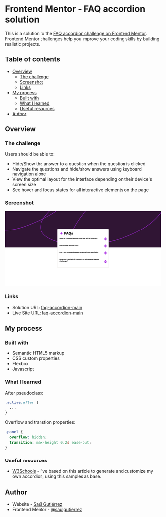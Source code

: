 # Frontend Mentor - FAQ accordion solution

This is a solution to the [FAQ accordion challenge on Frontend Mentor](https://www.frontendmentor.io/challenges/faq-accordion-wyfFdeBwBz). Frontend Mentor challenges help you improve your coding skills by building realistic projects. 

## Table of contents

- [Overview](#overview)
  - [The challenge](#the-challenge)
  - [Screenshot](#screenshot)
  - [Links](#links)
- [My process](#my-process)
  - [Built with](#built-with)
  - [What I learned](#what-i-learned)
  - [Useful resources](#useful-resources)
- [Author](#author)

## Overview

### The challenge

Users should be able to:

- Hide/Show the answer to a question when the question is clicked
- Navigate the questions and hide/show answers using keyboard navigation alone
- View the optimal layout for the interface depending on their device's screen size
- See hover and focus states for all interactive elements on the page

### Screenshot

![](./screenshot.png)

### Links

- Solution URL: [faq-accordion-main](https://github.com/saulgutierrez/faq-accordion-main)
- Live Site URL: [faq-accordion-main](https://spectacular-tartufo-2a0e7e.netlify.app/)

## My process

### Built with

- Semantic HTML5 markup
- CSS custom properties
- Flexbox
- Javascript

### What I learned

After pseudoclass:
```css
.active:after {
  ...
}
```

Overflow and transtion properties:

```css
.panel {
  overflow: hidden;
  transition: max-height 0.2s ease-out;
}
```

### Useful resources

- [W3Schools](https://www.w3schools.com/howto/howto_js_accordion.asp) - I've based on this article to generate and customize my own accordion, using this samples as base.

## Author

- Website - [Saúl Gutiérrez](https://sauladai.netlify.app/)
- Frontend Mentor - [@saulgutierrez](https://www.frontendmentor.io/profile/saulgutierrez)